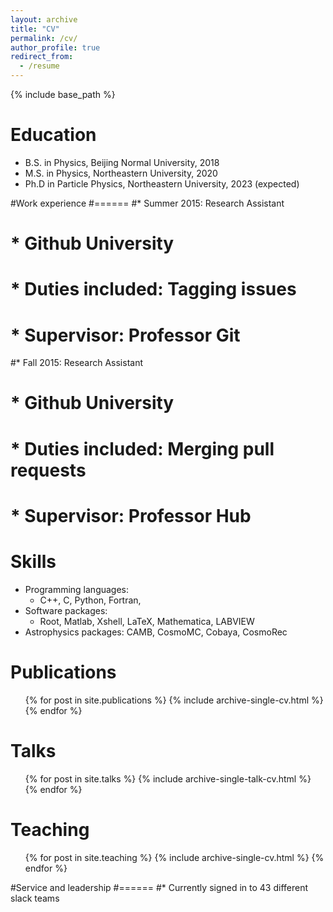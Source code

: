```yaml
---
layout: archive
title: "CV"
permalink: /cv/
author_profile: true
redirect_from:
  - /resume
---
```


{% include base_path %}

Education
======
* B.S. in Physics, Beijing Normal University, 2018
* M.S. in Physics, Northeastern University, 2020
* Ph.D in Particle Physics, Northeastern University, 2023 (expected)

#Work experience
#======
#* Summer 2015: Research Assistant
#  * Github University
#  * Duties included: Tagging issues
#  * Supervisor: Professor Git

#* Fall 2015: Research Assistant
#  * Github University
#  * Duties included: Merging pull requests
#  * Supervisor: Professor Hub
  
Skills
======
* Programming languages: 
  * C++, C, Python, Fortran, 
* Software packages: 
  * Root, Matlab, Xshell, LaTeX, Mathematica, LABVIEW
* Astrophysics packages: CAMB, CosmoMC, Cobaya, CosmoRec

Publications
======
  <ul>{% for post in site.publications %}
    {% include archive-single-cv.html %}
  {% endfor %}</ul>
  
Talks
======
  <ul>{% for post in site.talks %}
    {% include archive-single-talk-cv.html %}
  {% endfor %}</ul>
  
Teaching
======
  <ul>{% for post in site.teaching %}
    {% include archive-single-cv.html %}
  {% endfor %}</ul>
  
#Service and leadership
#======
#* Currently signed in to 43 different slack teams
